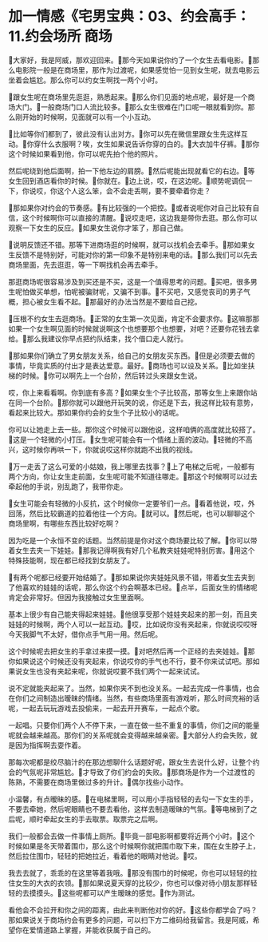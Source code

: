 # 加一情感《宅男宝典：03、约会高手：11.约会场所 商场

🎼大家好，我是阿威，那欢迎回来。🎼那今天如果说你约了一个女生去看电影。🎼那么电影院一般是在商场里，那作为过渡呢，如果感觉怕一见到女生呢，就去电影云坐着会尴尬。那么你可以约女生啊找一两个小时。

🎼跟女生呢在商场里先逛逛，熟悉起来。🎼那么你们见面的地点呢，最好是一个商场大门。🎼一般商场门口人流比较多。🎼那么女生很难在门口呢一眼就看到你。那么刚开始的时候啊，见面就可以有一个小互动。

🎼比如等你们都到了，彼此没有认出对方。🎼你可以先在微信里跟女生先这样互动。🎼你穿什么衣服啊？唉，女生如果说告诉你穿的白的。🎼大衣加牛仔裤。🎼那你这个时候如果看到他，你可以呢先拍个他的照片。

然后呢绕到他后面啊，拍一下他左边的肩膀。🎼然后呢能出现就看它的右边。🎼等女生回到酒店看你的时候。🎼你就在。🎼边上说，哎，在这边呢。🎼顺势呢调侃一下，你说哎，你这个人这么笨，会不会走丢啊，要不要牵着你走？

🎼那如果你对约会的节奏感。🎼有比较强的一个把控。🎼或者说呢你对自己比较有自信，这个时候啊你可以直接的清醒。🎼说哎走吧，这边我是带你去逛。那么你可以观察一下女生的反应。🎼如果女生说你才笨了，那自己做。

🎼说明反馈还不错。那等下进商场逛的时候啊，就可以找机会去牵手。🎼那如果女生反馈不是特别好，可能对你的第一印象不是特别来电的话。🎼那么我们可以先去商场里面，先去逛逛，等一下啊找机会再去牵手。

那逛商场呢很容易涉及到买还是不买，这是一个值得思考的问题。🎼买吧，很多男生呢怕做买单想，怕呢被骗财呢，又骗不到事。🎼不买吧，又感觉丧司的男子气概，担心被女生看不起。🎼那最好的办法当然是不要给自己挖。

🎼压根不约女生去逛商场。🎼正常的女生第一次见面，肯定不会要求你。🎼这嘛那那如果一个女生啊见面的时候就说啊这个也想要那个也想要，对吧？还要你花钱去拿给。🎼那么我建议你早点把约队结束，找个借口走人就行。

🎼那如果你们确立了男女朋友关系，给自己的女朋友买东西。🎼但是必须要去做的事情，毕竟实质的付出才是表达爱意。最好。🎼商场也可以设及关系。🎼比如坐扶梯的时候。🎼你可以啊先上一个台阶，然后转过头来跟女生说。

哎，你上来看看啊。你到底有多高？🎼如果女生个子比较高，那等女生上来跟你站在同一个台阶。🎼那你就可以跟他开玩笑的说，你还是下去，我这样比较有意势，看起来比较大。那如果你约会的女生个子比较小的话呢。

你可以让她走上去一些。那你这个时候可以跟他说，这样咱俩的高度就比较搭了。🎼这是一个轻微的小打压。🎼女生呢可能会有一个情绪上面的波动。🎼轻微的不高兴，这时候你再哄一下，你就说哎这样你就跑不出我的视线。

🎼万一走丢了这么可爱的小姑娘，我上哪里去找事？🎼上了电梯之后呢，一般都有两个方向，你让女生走前面，女生呢可能不知道往哪走。🎼那这个时候啊可以过去牵起他的手说，别乱跑了，我带你走。

🎼女生可能会有轻微的小反抗，这个时候你一定要爷们一点。🎼看着他说，哎，外回荡，然后比较霸道的拉着他往一个方向。🎼就可以。🎼然后呢，也可以聊聊这个商场里啊，有哪些东西比较好吃啊？

因为吃是一个永恒不变的话题。当然前提是你对这个商场要比较了解。🎼你可以带着女生去夹一下娃娃。🎼那我记得啊我有好几个私教夹娃娃呢特别厉害。🎼用这个特殊技能啊，现在都已经找到女朋友了。

🎼有两个呢都已经要开始结婚了。🎼那如果说你夹娃娃风景不错，带着女生去夹到了他喜欢的娃娃的话呢，那么你这个约会啊基本已经。🎼点半，后面女生的情绪呢肯定会非常好。但因为我接触过女生里面啊。

基本上很少有自己能夹得起来娃娃。🎼他很享受那个娃娃夹起来的那一刻，而且夹娃娃的时候啊，两个人可以一起互动。🎼哎，比如说你没有夹起来，你就说哎哎呀今天我脚气不太好，借你点手气用一用。然后呢。

这个时候呢去把女生的手拿过来摸一摸。🎼对吧然后再一个正经的去夹娃娃。🎼那你如果说这个时候还没有夹起来，你说哎你的手气也不行，要不你来试试吧。那如果说女生也没有夹起来呢，你就说哎要不我们两个一起来试试。

说不定就能夹起来了。当然，如果你夹不到也没关系。一起去完成一件事情，也会在你们之间制造出暧昧的情绪。当然，有些商场里面有游戏听，那么时间充裕的话呢，一起去玩玩游戏去投偷来，一起去开开赛车，一起点个歌。

一起唱。只要你们两个人不停下来，一直在做一些不重复的事情，你们之间的能量呢就会越来越高。那你们的关系呢就会变得越来越亲密。🎼大部分人约会失败，就是因为指挥啊去耍作着。

那每次呢都是绞尽脑汁的在那边想聊什么话题好呢，跟女生去说什么好，让整个约会的气氛呢非常尴尬。🎼才导致了你们约会的失败。🎼那商场是作为一个过渡性的陈熟，不需要在商场里做过多的升计。🎼偶尔找些小动作。

小温馨，有点暧昧的感。🎼在电梯里啊，可以用小手指轻轻的去勾一下女生的手，不要去牵她，然后呢眼睛也不要去看他，这样去制造暧昧的气氛。🎼等电梯到了之后呢，顺时牵起女生的手去取票。取票完之后啊。

我们一般都会去做一件事情上厕所。🎼毕竟一部电影啊都要将近两个小时。🎼这个时候如果是冬天带着围巾，那么这个时候啊你就把围巾取下来，围在女生脖子上，然后拉住围巾，轻轻的把她拉近，看着他的眼睛对他说。🎼哎。

我去去就了，乖乖的在这里等着我哦。🎼那没有围巾的时候呢，你也可以轻轻的拉住女生的大衣的衣领。🎼那如果说夏天穿的比较少，你也可以像对待小朋友那样轻轻的去摸摸头。🎼这些呢都可以产生暧昧的感觉。🎼作为测试。

看他会不会拉开和你之间的距离，由此来判断他对你的好。🎼这些你都学会了吗？那如果说关于商场约会有更多的问题，可以扫下方二维码给我留言。我是阿威，希望你在爱情道路上掌握，并能收获属于自己的。


